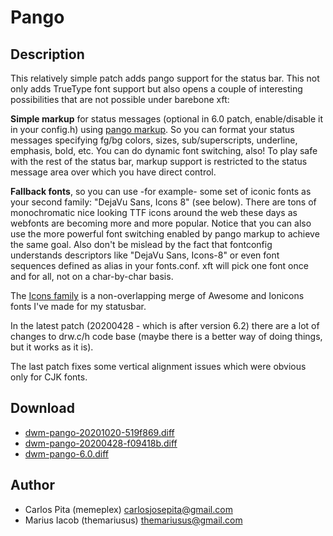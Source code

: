 Pango
=====

Description
-----------
This relatively simple patch adds pango support for the status bar. This not only adds
TrueType font support but also opens a couple of interesting possibilities that are
not possible under barebone xft:

**Simple markup** for status messages (optional in 6.0 patch, enable/disable it in your
config.h) using
[pango markup](https://developer.gnome.org/pygtk/stable/pango-markup-language.html). So
you can format your status messages specifying fg/bg colors, sizes,
sub/superscripts, underline, emphasis, bold, etc. You can do dynamic font
switching, also! To play safe with the rest of the status bar, markup support
is restricted to the status message area over which you have direct control.

**Fallback fonts**, so you can use -for example- some set of iconic fonts as
your second family: "DejaVu Sans, Icons 8" (see below). There are tons of
monochromatic nice looking TTF icons around the web these days as webfonts are
becoming more and more popular. Notice that you can also use the more powerful
font switching enabled by pango markup to achieve the same goal. Also don't be
mislead by the fact that fontconfig understands descriptors like "DejaVu Sans,
Icons-8" or even font sequences defined as alias in your fonts.conf. xft will
pick one font once and for all, not on a char-by-char basis.

The [Icons family](https://aur.archlinux.org/packages/ttf-font-icons/) is a
non-overlapping merge of Awesome and Ionicons fonts I've made for my statusbar.

In the latest patch (20200428 - which is after version 6.2) there are a lot of changes to
drw.c/h code base (maybe there is a better way of doing things, but it works
as it is).

The last patch fixes some vertical alignment issues which were obvious only for CJK fonts.

Download
--------
* [dwm-pango-20201020-519f869.diff](dwm-pango-20201020-519f869.diff)
* [dwm-pango-20200428-f09418b.diff](dwm-pango-20200428-f09418b.diff)
* [dwm-pango-6.0.diff](dwm-pango-6.0.diff)

Author
------
* Carlos Pita (memeplex) <carlosjosepita@gmail.com>
* Marius Iacob (themariusus) <themariusus@gmail.com>

